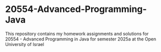 # 20554-Advanced-Programming-Java
This repository contains my homework assignments and solutions for 20554 - Advanced Programming in Java for semester 2025a at the Open University of Israel
